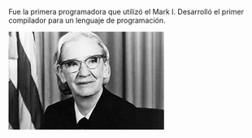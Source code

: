 Fue la primera programadora que utilizó el Mark I. Desarrolló el primer compilador para un lenguaje de programación.

![GraceMurray](/imagenes2/GraceMurrayHopper.png)

